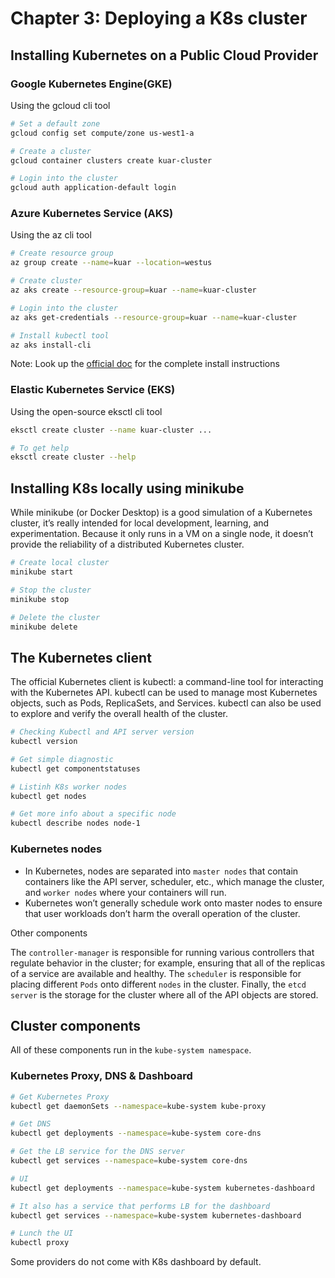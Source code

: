 # Chapter 3: Deploying a K8s cluster

## Installing Kubernetes on a Public Cloud Provider

### Google Kubernetes Engine(GKE)

Using the gcloud cli tool

```sh
# Set a default zone
gcloud config set compute/zone us-west1-a

# Create a cluster
gcloud container clusters create kuar-cluster

# Login into the cluster
gcloud auth application-default login
```

### Azure Kubernetes Service (AKS)

Using the az cli tool

```sh
# Create resource group
az group create --name=kuar --location=westus

# Create cluster
az aks create --resource-group=kuar --name=kuar-cluster

# Login into the cluster
az aks get-credentials --resource-group=kuar --name=kuar-cluster

# Install kubectl tool
az aks install-cli
```

Note: Look up the [official doc](https://learn.microsoft.com/en-us/azure/aks/learn/quick-kubernetes-deploy-cli) for the complete install instructions

### Elastic Kubernetes Service (EKS)

Using the open-source eksctl cli tool

```sh
eksctl create cluster --name kuar-cluster ...

# To get help
eksctl create cluster --help
```

## Installing K8s locally using minikube

While minikube (or Docker Desktop) is a good simulation of a Kubernetes cluster, it’s really intended for local development, learning, and experimentation. Because it only runs in a VM on a single node, it doesn’t provide the reliability of a distributed Kubernetes cluster.

```sh
# Create local cluster
minikube start

# Stop the cluster
minikube stop

# Delete the cluster
minikube delete
```

## The Kubernetes client

The official Kubernetes client is kubectl: a command-line tool for interacting with the Kubernetes API. kubectl can be used to manage most Kubernetes objects, such as Pods, ReplicaSets, and Services. kubectl can also be used to explore and verify the overall health of the cluster.

```sh
# Checking Kubectl and API server version
kubectl version

# Get simple diagnostic
kubectl get componentstatuses

# Listinh K8s worker nodes
kubectl get nodes

# Get more info about a specific node
kubectl describe nodes node-1
```



### Kubernetes nodes

- In Kubernetes, nodes are separated into `master nodes` that contain containers like the API server, scheduler, etc., which manage the cluster, and `worker nodes` where your containers will run.
- Kubernetes won’t generally schedule work onto master nodes to ensure that user workloads don’t harm the overall operation of the cluster.

Other components

The `controller-manager` is responsible for running various controllers that regulate behavior in the cluster; for example, ensuring that all of the replicas of a service are available and healthy. The `scheduler` is responsible for placing different `Pods` onto different `nodes` in the cluster. Finally, the `etcd server` is the storage for the cluster where all of the API objects are stored.

## Cluster components

All of these components run in the `kube-system namespace`.

### Kubernetes Proxy, DNS & Dashboard

```sh
# Get Kubernetes Proxy
kubectl get daemonSets --namespace=kube-system kube-proxy

# Get DNS
kubectl get deployments --namespace=kube-system core-dns

# Get the LB service for the DNS server
kubectl get services --namespace=kube-system core-dns

# UI
kubectl get deployments --namespace=kube-system kubernetes-dashboard

# It also has a service that performs LB for the dashboard
kubectl get services --namespace=kube-system kubernetes-dashboard

# Lunch the UI
kubectl proxy
```

Some providers do not come with K8s dashboard by default.
